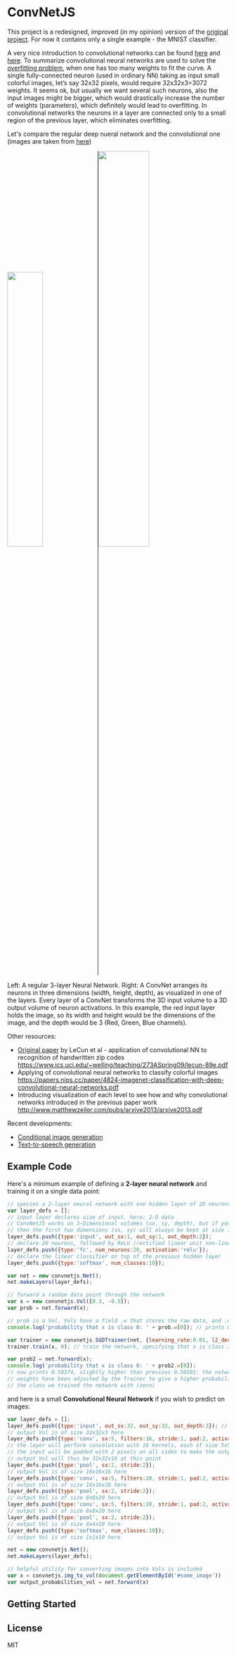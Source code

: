 
# ConvNetJS

This project is a redesigned, improved (in my opinion) version of the [original project](https://github.com/karpathy/convnetjs). For now it contains only a single example - the MNIST classifier.

A very nice introduction to convolutional networks can be found [here](http://cs231n.github.io/convolutional-networks/) and [here](https://en.wikipedia.org/wiki/Convolutional_neural_network). To summarize convolutional neural networks are used to solve the [overfitting problem](https://en.wikipedia.org/wiki/Overfitting#Machine_learning), when one has too many weights to fit the curve. A single fully-connected neuron (used in ordinary NN) taking as input small colorful images, let’s say 32x32 pixels, would require 32x32x3=3072 weights. It seems ok, but usually we want several such neurons, also the input images might be bigger, which would drastically increase the number of weights (parameters), which definitely would lead to overfitting. In convolutional networks the neurons in a layer are connected only to a small region of the previous layer, which eliminates overfitting.

Let's compare the regular deep nueral network and the convolutional one (images are taken from [here](http://cs231n.github.io/convolutional-networks/)) 

  <img src="http://cs231n.github.io/assets/nn1/neural_net2.jpeg" width="40%" />
  <img src="http://cs231n.github.io/assets/cnn/cnn.jpeg" width="48%" style="border-left: 1px solid black;"/>
  
  Left: A regular 3-layer Neural Network. Right: A ConvNet arranges its neurons in three dimensions (width, height, depth), as visualized in one of the layers. Every layer of a ConvNet transforms the 3D input volume to a 3D output volume of neuron activations. In this example, the red input layer holds the image, so its width and height would be the dimensions of the image, and the depth would be 3 (Red, Green, Blue channels).

Other resources:
* [Original paper](http://www.mitpressjournals.org/doi/abs/10.1162/neco.1989.1.4.541) by LeCun et al - application of convolutional NN to recognition of handwritten zip codes https://www.ics.uci.edu/~welling/teaching/273ASpring09/lecun-89e.pdf  
* Applying of convolutional neural networks to classify colorful images https://papers.nips.cc/paper/4824-imagenet-classification-with-deep-convolutional-neural-networks.pdf 
* Introducing visualization of each level to see how and why convolutional networks introduced in the previous paper work http://www.matthewzeiler.com/pubs/arxive2013/arxive2013.pdf 

Recent developments:
* [Conditional image generation](https://arxiv.org/abs/1606.05328 )
* [Text-to-speech generation](https://deepmind.com/blog/wavenet-generative-model-raw-audio/)

## Example Code

Here's a minimum example of defining a **2-layer neural network** and training
it on a single data point:

```javascript
// species a 2-layer neural network with one hidden layer of 20 neurons
var layer_defs = [];
// input layer declares size of input. here: 2-D data
// ConvNetJS works on 3-Dimensional volumes (sx, sy, depth), but if you're not dealing with images
// then the first two dimensions (sx, sy) will always be kept at size 1
layer_defs.push({type:'input', out_sx:1, out_sy:1, out_depth:2});
// declare 20 neurons, followed by ReLU (rectified linear unit non-linearity)
layer_defs.push({type:'fc', num_neurons:20, activation:'relu'}); 
// declare the linear classifier on top of the previous hidden layer
layer_defs.push({type:'softmax', num_classes:10});

var net = new convnetjs.Net();
net.makeLayers(layer_defs);

// forward a random data point through the network
var x = new convnetjs.Vol([0.3, -0.5]);
var prob = net.forward(x); 

// prob is a Vol. Vols have a field .w that stores the raw data, and .dw that stores gradients
console.log('probability that x is class 0: ' + prob.w[0]); // prints 0.50101

var trainer = new convnetjs.SGDTrainer(net, {learning_rate:0.01, l2_decay:0.001});
trainer.train(x, 0); // train the network, specifying that x is class zero

var prob2 = net.forward(x);
console.log('probability that x is class 0: ' + prob2.w[0]);
// now prints 0.50374, slightly higher than previous 0.50101: the networks
// weights have been adjusted by the Trainer to give a higher probability to
// the class we trained the network with (zero)
```

and here is a small **Convolutional Neural Network** if you wish to predict on images:

```javascript
var layer_defs = [];
layer_defs.push({type:'input', out_sx:32, out_sy:32, out_depth:3}); // declare size of input
// output Vol is of size 32x32x3 here
layer_defs.push({type:'conv', sx:5, filters:16, stride:1, pad:2, activation:'relu'});
// the layer will perform convolution with 16 kernels, each of size 5x5.
// the input will be padded with 2 pixels on all sides to make the output Vol of the same size
// output Vol will thus be 32x32x16 at this point
layer_defs.push({type:'pool', sx:2, stride:2});
// output Vol is of size 16x16x16 here
layer_defs.push({type:'conv', sx:5, filters:20, stride:1, pad:2, activation:'relu'});
// output Vol is of size 16x16x20 here
layer_defs.push({type:'pool', sx:2, stride:2});
// output Vol is of size 8x8x20 here
layer_defs.push({type:'conv', sx:5, filters:20, stride:1, pad:2, activation:'relu'});
// output Vol is of size 8x8x20 here
layer_defs.push({type:'pool', sx:2, stride:2});
// output Vol is of size 4x4x20 here
layer_defs.push({type:'softmax', num_classes:10});
// output Vol is of size 1x1x10 here

net = new convnetjs.Net();
net.makeLayers(layer_defs);

// helpful utility for converting images into Vols is included
var x = convnetjs.img_to_vol(document.getElementById('#some_image'))
var output_probabilities_vol = net.forward(x)
```

## Getting Started


## License
MIT
